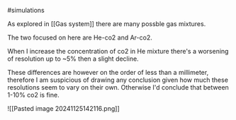 #simulations

As explored in [[Gas system]] there are many possble gas mixtures. 

The two focused on here are He-co2 and Ar-co2.

When I increase the concentration of co2 in He mixture there's a worsening of resolution up to ~5% then a slight decline.

These differences are however on the order of less than a millimeter, therefore I am suspicious of drawing any conclusion given how much these resolutions seem to vary on their own. Otherwise I'd conclude that between 1-10% co2 is fine.

![[Pasted image 20241125142116.png]]



